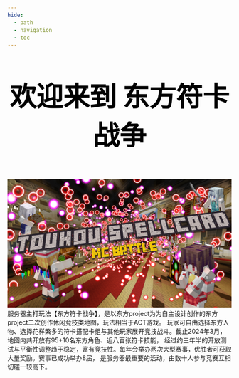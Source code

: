 ```yaml
---
hide:
  - path
  - navigation
  - toc
---
```


<center>
<strong>
<p style="font-size: 60px; color: black;">欢迎来到 东方符卡战争</p>
</strong>
</center>


  ![ ](img/index/1.png)
     服务器主打玩法【东方符卡战争】，是以东方project为为自主设计创作的东方project二次创作休闲竞技类地图，玩法相当于ACT游戏。
玩家可自由选择东方人物、选择花样繁多的符卡搭配卡组与其他玩家展开竞技战斗。截止2024年3月，地图内共开放有95+10名东方角色、近八百张符卡技能，
经过约三年半的开放测试与平衡性调整趋于稳定，富有竞技性。每年会举办两次大型赛事，优胜者可获取大量奖励。赛事已成功举办8届，
是服务器最重要的活动，由数十人参与竞赛互相切磋一较高下。


